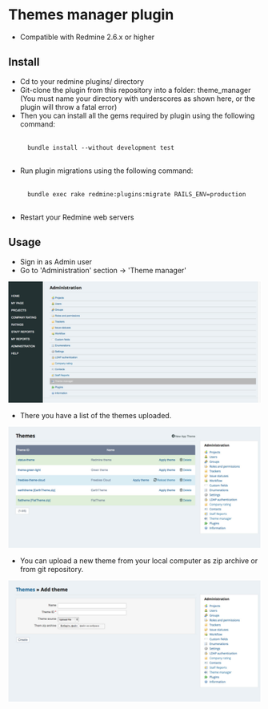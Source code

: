 # Themes manager plugin

* Compatible with Redmine 2.6.x or higher

## Install

* Cd to your redmine plugins/ directory
* Git-clone the plugin from this repository into a folder: theme_manager (You must name your directory with underscores as shown here, or the plugin will throw a fatal error)
* Then you can install all the gems required by plugin using the following command:
    <pre><code>
    bundle install --without development test
    </code></pre>
* Run plugin migrations using the following command:
    <pre><code>
    bundle exec rake redmine:plugins:migrate RAILS_ENV=production
    </code></pre>
* Restart your Redmine web servers

## Usage
* Sign in as Admin user
* Go to 'Administration' section -> 'Theme manager'

 ![plugins list](/screenshots/scr-1.jpg)

* There you have a list of the themes uploaded.

 ![themes list](/screenshots/scr-3.jpg)

* You can upload a new theme from your local computer as zip archive or from git repository.

 ![upload theme](/screenshots/scr-2.jpg)
